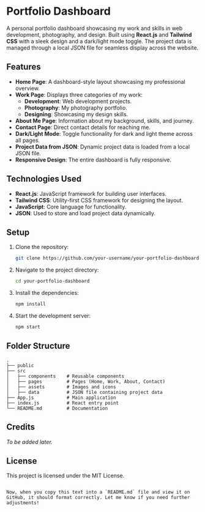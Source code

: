 
# Portfolio Dashboard

A personal portfolio dashboard showcasing my work and skills in web development, photography, and design. Built using **React.js** and **Tailwind CSS** with a sleek design and a dark/light mode toggle. The project data is managed through a local JSON file for seamless display across the website.

## Features

- **Home Page**: A dashboard-style layout showcasing my professional overview.
- **Work Page**: Displays three categories of my work:
  - **Development**: Web development projects.
  - **Photography**: My photography portfolio.
  - **Designing**: Showcasing my design skills.
- **About Me Page**: Information about my background, skills, and journey.
- **Contact Page**: Direct contact details for reaching me.
- **Dark/Light Mode**: Toggle functionality for dark and light theme across all pages.
- **Project Data from JSON**: Dynamic project data is loaded from a local JSON file.
- **Responsive Design**: The entire dashboard is fully responsive.

## Technologies Used

- **React.js**: JavaScript framework for building user interfaces.
- **Tailwind CSS**: Utility-first CSS framework for designing the layout.
- **JavaScript**: Core language for functionality.
- **JSON**: Used to store and load project data dynamically.

## Setup

1. Clone the repository:
   ```bash
   git clone https://github.com/your-username/your-portfolio-dashboard.git
   ```
2. Navigate to the project directory:
   ```bash
   cd your-portfolio-dashboard
   ```
3. Install the dependencies:
   ```bash
   npm install
   ```
4. Start the development server:
   ```bash
   npm start
   ```

## Folder Structure

```plaintext
.
├── public
├── src
│   ├── components    # Reusable components
│   ├── pages         # Pages (Home, Work, About, Contact)
│   ├── assets        # Images and icons
│   ├── data          # JSON file containing project data
├── App.js            # Main application
├── index.js          # React entry point
└── README.md         # Documentation
```

## Credits

_To be added later._

## License

This project is licensed under the MIT License.
```

Now, when you copy this text into a `README.md` file and view it on GitHub, it should format correctly. Let me know if you need further adjustments!

